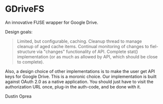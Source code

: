 GDriveFS
========

An innovative FUSE wrapper for Google Drive.

Design goals:

> Limited, but configurable, caching.
> Cleanup thread to manage cleanup of aged cache items.
> Continual monitoring of changes to fiel-structure via "changes" functionality 
  of API.
> Complete stat() implementation (or as much as allowed by API, which should be 
  close to complete).

Also, a design choice of other implementations is to make the user get API keys for Google Drive. This is a moronic choice. Our implementation is built against OAuth 2.0 as a native application. You should just have to visit the authorization URL once, plug-in the auth-code, and be done with it.


Dustin Oprea
